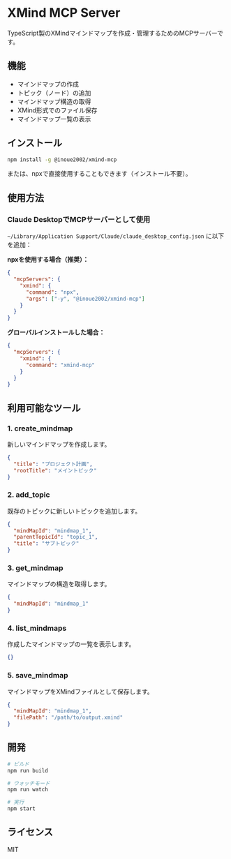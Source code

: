 # XMind MCP Server

TypeScript製のXMindマインドマップを作成・管理するためのMCPサーバーです。

## 機能

- マインドマップの作成
- トピック（ノード）の追加
- マインドマップ構造の取得
- XMind形式でのファイル保存
- マインドマップ一覧の表示

## インストール

```bash
npm install -g @inoue2002/xmind-mcp
```

または、npxで直接使用することもできます（インストール不要）。

## 使用方法

### Claude DesktopでMCPサーバーとして使用

`~/Library/Application Support/Claude/claude_desktop_config.json` に以下を追加：

**npxを使用する場合（推奨）：**
```json
{
  "mcpServers": {
    "xmind": {
      "command": "npx",
      "args": ["-y", "@inoue2002/xmind-mcp"]
    }
  }
}
```

**グローバルインストールした場合：**
```json
{
  "mcpServers": {
    "xmind": {
      "command": "xmind-mcp"
    }
  }
}
```

## 利用可能なツール

### 1. create_mindmap
新しいマインドマップを作成します。

```json
{
  "title": "プロジェクト計画",
  "rootTitle": "メイントピック"
}
```

### 2. add_topic
既存のトピックに新しいトピックを追加します。

```json
{
  "mindMapId": "mindmap_1",
  "parentTopicId": "topic_1",
  "title": "サブトピック"
}
```

### 3. get_mindmap
マインドマップの構造を取得します。

```json
{
  "mindMapId": "mindmap_1"
}
```

### 4. list_mindmaps
作成したマインドマップの一覧を表示します。

```json
{}
```

### 5. save_mindmap
マインドマップをXMindファイルとして保存します。

```json
{
  "mindMapId": "mindmap_1",
  "filePath": "/path/to/output.xmind"
}
```

## 開発

```bash
# ビルド
npm run build

# ウォッチモード
npm run watch

# 実行
npm start
```

## ライセンス

MIT
